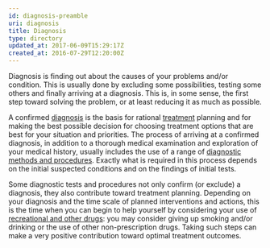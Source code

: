```yaml
---
id: diagnosis-preamble
uri: diagnosis
title: Diagnosis
type: directory
updated_at: 2017-06-09T15:29:17Z
created_at: 2016-07-29T12:20:00Z
---
```


<p>Diagnosis is finding out about the causes of your problems and/or
    condition. This is usually done by excluding some possibilities,
    testing some others and finally arriving at a diagnosis.
    This is, in some sense, the first step toward solving the
    problem, or at least reducing it as much as possible.</p>
<p>A confirmed <a href="/diagnosis/a-z">diagnosis</a> is the basis
    for rational <a href="/treatment">treatment</a> planning
    and for making the best possible decision for choosing treatment
    options that are best for your situation and priorities.
    The process of arriving at a confirmed diagnosis, in addition
    to a thorough medical examination and exploration of your
    medical history, usually includes the use of a range of
    <a href="/diagnosis/tests">diagnostic methods and procedures</a>. Exactly what is required
        in this process depends on the initial suspected conditions
        and on the findings of initial tests.</p>
<p>Some diagnostic tests and procedures not only confirm (or exclude)
    a diagnosis, they also contribute toward treatment planning.
    Depending on your diagnosis and the time scale of planned
    interventions and actions, this is the time when you can
    begin to help yourself by considering your use of <a href="/diagnosis/drugs">recreational and other drugs</a>:
    you may consider giving up smoking and/or drinking or the
    use of other non-prescription drugs. Taking such steps can
    make a very positive contribution toward optimal treatment
    outcomes.</p>
